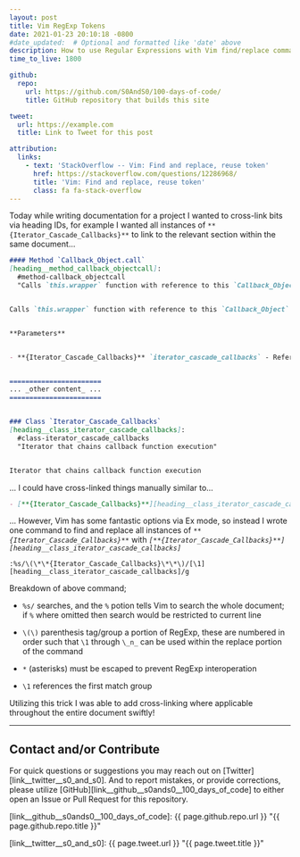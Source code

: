```yaml
---
layout: post
title: Vim RegExp Tokens
date: 2021-01-23 20:10:18 -0800
#date_updated:  # Optional and formatted like 'date' above
description: How to use Regular Expressions with Vim find/replace commands
time_to_live: 1800

github:
  repo:
    url: https://github.com/S0AndS0/100-days-of-code/
    title: GitHub repository that builds this site

tweet:
  url: https://example.com
  title: Link to Tweet for this post

attribution:
  links:
    - text: 'StackOverflow -- Vim: Find and replace, reuse token'
      href: https://stackoverflow.com/questions/12286968/
      title: 'Vim: Find and replace, reuse token'
      class: fa fa-stack-overflow
---
```




Today while writing documentation for a project I wanted to cross-link bits via heading IDs, for example I wanted all instances of `**{Iterator_Cascade_Callbacks}**` to link to the relevant section within the same document...


```markdown
#### Method `Callback_Object.call`
[heading__method_callback_objectcall]:
  #method-callback_objectcall
  "Calls `this.wrapper` function with reference to this `Callback_Object` and `Iterator_Cascade_Callbacks`"


Calls `this.wrapper` function with reference to this `Callback_Object` and `Iterator_Cascade_Callbacks`


**Parameters**


- **{Iterator_Cascade_Callbacks}** `iterator_cascade_callbacks` - Reference to `Iterator_Cascade_Callbacks` instance


=======================
... _other content_ ...
=======================


### Class `Iterator_Cascade_Callbacks`
[heading__class_iterator_cascade_callbacks]:
  #class-iterator_cascade_callbacks
  "Iterator that chains callback function execution"


Iterator that chains callback function execution
```


... I could have cross-linked things manually similar to...


```markdown
- [**{Iterator_Cascade_Callbacks}**][heading__class_iterator_cascade_callbacks] `iterator_cascade_callbacks` - Reference to `Iterator_Cascade_Callbacks` instance
```


... However, Vim has some fantastic options via Ex mode, so instead I wrote one command to find and replace all instances of _`**{Iterator_Cascade_Callbacks}**`_ with _`[**{Iterator_Cascade_Callbacks}**][heading__class_iterator_cascade_callbacks]`_


```vim
:%s/\(\*\*{Iterator_Cascade_Callbacks}\*\*\)/[\1][heading__class_iterator_cascade_callbacks]/g
```


Breakdown of above command;


- `%s/` searches, and the `%` potion tells Vim to search the whole document; if `%` where omitted then search would be restricted to current line

- `\(\)` parenthesis tag/group a portion of RegExp, these are numbered in order such that `\1` through `\_n_` can be used within the replace portion of the command

- `*` (asterisks) must be escaped to prevent RegExp interoperation

- `\1` references the first match group


Utilizing this trick I was able to add cross-linking where applicable throughout the entire document swiftly!


______


## Contact and/or Contribute
[heading__contact_andor_contribute]: #contact-andor-contribute


For quick questions or suggestions you may reach out on [Twitter][link__twitter__s0_and_s0]. And to report mistakes, or provide corrections, please utilize [GitHub][link__github__s0ands0__100_days_of_code] to either open an Issue or Pull Request for this repository.



[link__github__s0ands0__100_days_of_code]: {{ page.github.repo.url }} "{{ page.github.repo.title }}"

[link__twitter__s0_and_s0]: {{ page.tweet.url }} "{{ page.tweet.title }}"

